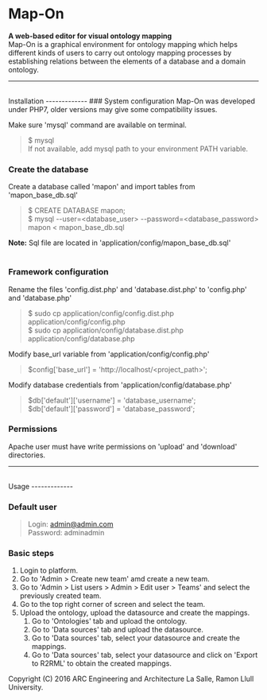 # Map-On
**A web-based editor for visual ontology mapping** <br>
Map-On is a graphical environment for ontology mapping which helps different kinds of users to carry out ontology mapping processes by establishing relations between the elements of a database and a domain ontology.

----------
<br>
Installation
-------------
### System configuration
Map-On was developed under PHP7, older versions may give some compatibility issues.

Make sure 'mysql' command are available on terminal.
> $ mysql <br>
If not available, add mysql path to your environment PATH variable.

### Create the database
Create a database called 'mapon' and import tables from 'mapon_base_db.sql'

> $ CREATE DATABASE mapon; <br>
> $ mysql --user=<database_user> --password=<database_password> mapon < mapon_base_db.sql

**Note:** Sql file are located in 'application/config/mapon_base_db.sql'
<br><br>
### Framework configuration
Rename the files 'config.dist.php' and 'database.dist.php' to 'config.php' and 'database.php'
> $ sudo cp application/config/config.dist.php application/config/config.php <br>
> $ sudo cp application/config/database.dist.php application/config/database.php 

Modify base_url variable from 'application/config/config.php'
> $config['base_url'] = 'http://localhost/<project_path>';

Modify database credentials from 'application/config/database.php'
> $db['default']['username'] = 'database_username'; <br>
> $db['default']['password'] = 'database_password';

### Permissions
Apache user must have write permissions on 'upload' and 'download' directories.


----------
<br>
Usage
-------------

### Default user
> Login: admin@admin.com <br>
> Password: adminadmin

### Basic steps
1. Login to platform.
2. Go to 'Admin > Create new team' amd create a new team.
3. Go to 'Admin > List users > Admin > Edit user > Teams' and select the previously created team.
4. Go to the top right corner of screen and select the team.
5. Upload the ontology, upload the datasource and create the mappings.
	1. Go to 'Ontologies' tab and upload the ontology.
	2. Go to 'Data sources' tab and upload the datasource.
	3. Go to 'Data sources' tab, select your datasource and create the mappings.
	4. Go to 'Data sources' tab, select your datasource and click on 'Export to R2RML' to obtain the created mappings.

Copyright (C) 2016 ARC Engineering and Architecture La Salle, Ramon Llull University.
